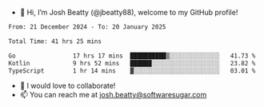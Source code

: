 - 👋 Hi, I’m Josh Beatty (@jbeatty88), welcome to my GitHub profile!

<!--START_SECTION:waka-->

```txt
From: 21 December 2024 - To: 20 January 2025

Total Time: 41 hrs 25 mins

Go                17 hrs 17 mins  ██████████▒░░░░░░░░░░░░░░   41.73 %
Kotlin            9 hrs 52 mins   ██████░░░░░░░░░░░░░░░░░░░   23.82 %
TypeScript        1 hr 14 mins    ▓░░░░░░░░░░░░░░░░░░░░░░░░   03.01 %
```

<!--END_SECTION:waka-->

- 💞️ I would love to collaborate!
- 📫 You can reach me at josh.beatty@softwaresugar.com

<!---
jbeatty88/jbeatty88 is a ✨ special ✨ repository because its `README.md` (this file) appears on your GitHub profile.
You can click the Preview link to take a look at your changes.
--->
